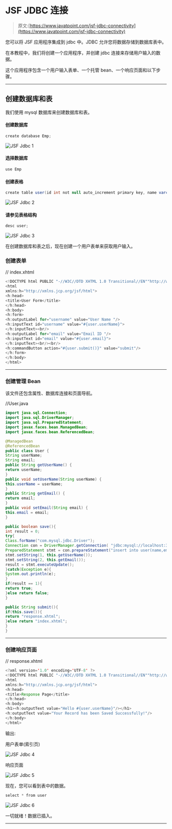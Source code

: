 # JSF JDBC 连接

> 原文:[https://www.javatpoint.com/jsf-jdbc-connectivity](https://www.javatpoint.com/jsf-jdbc-connectivity)

您可以将 JSF 应用程序集成到 jdbc 中。JDBC 允许您将数据存储到数据库表中。

在本教程中，我们将创建一个应用程序，并创建 jdbc 连接来存储用户输入的数据。

这个应用程序包含一个用户输入表单、一个托管 bean、一个响应页面和以下步骤。

* * *

## 创建数据库和表

我们使用 mysql 数据库来创建数据库和表。

#### 创建数据库

```java
create database Emp;

```

![JSF Jdbc 1](img/68568b7f68ea7a8e8f01747ba111fe1e.png)

#### 选择数据库

```java
use Emp

```

#### 创建表格

```java
create table user(id int not null auto_increment primary key, name varchar(100) not null, email varchar(50) not null );

```

![JSF Jdbc 2](img/549a48cb10f11bcce2f27da98f86a2b7.png)

#### 请参见表格结构

```java
desc user;

```

![JSF Jdbc 3](img/27ac5ab3c4505f202a263849a4bea370.png)

在创建数据库和表之后，现在创建一个用户表单来获取用户输入。

### 创建表单

// index.xhtml

```java
<!DOCTYPE html PUBLIC "-//W3C//DTD XHTML 1.0 Transitional//EN""http://www.w3.org/TR/xhtml1/DTD/xhtml1-transitional.dtd">
<html 
xmlns:h="http://xmlns.jcp.org/jsf/html">
<h:head>
<title>User Form</title>
</h:head>
<h:body>
<h:form>
<h:outputLabel for="username" value="User Name "/>
<h:inputText id="username" value="#{user.userName}">
</h:inputText><br/>
<h:outputLabel for="email" value="Email ID "/>
<h:inputText id="email" value="#{user.email}">
</h:inputText><br/><br/>
<h:commandButton action="#{user.submit()}" value="submit"/>
</h:form>
</h:body>
</html>

```

* * *

### 创建管理 Bean

该文件还包含属性、数据库连接和页面导航。

//User.java

```java
import java.sql.Connection;
import java.sql.DriverManager;
import java.sql.PreparedStatement;
import javax.faces.bean.ManagedBean;
import javax.faces.bean.ReferencedBean;

@ManagedBean
@ReferencedBean
public class User {
String userName;
String email;
public String getUserName() {
return userName;
}
public void setUserName(String userName) {
this.userName = userName;
}
public String getEmail() {
return email;
}
public void setEmail(String email) {
this.email = email;
}

public boolean save(){
int result = 0;
try{
Class.forName("com.mysql.jdbc.Driver");   
Connection con = DriverManager.getConnection( "jdbc:mysql://localhost:3306/Emp","root","mysql");
PreparedStatement stmt = con.prepareStatement("insert into user(name,email) values(?,?)");
stmt.setString(1, this.getUserName());
stmt.setString(2, this.getEmail());
result = stmt.executeUpdate();
}catch(Exception e){
System.out.println(e);
}
if(result == 1){
return true;
}else return false;
}

public String submit(){
if(this.save()){
return "response.xhtml";
}else return "index.xhtml";
}   
}

```

* * *

### 创建响应页面

// response.xhtml

```java
<?xml version='1.0' encoding='UTF-8' ?>
<!DOCTYPE html PUBLIC "-//W3C//DTD XHTML 1.0 Transitional//EN""http://www.w3.org/TR/xhtml1/DTD/xhtml1-transitional.dtd">
<html 
xmlns:h="http://xmlns.jcp.org/jsf/html">
<h:head>
<title>Response Page</title>
</h:head>
<h:body>
<h1><h:outputText value="Hello #{user.userName}"/></h1>
<h:outputText value="Your Record has been Saved Successfully!"/>
</h:body>
</html>

```

输出:

用户表单(索引页)

![JSF Jdbc 4](img/a9c7a38bc2f4b1f27a800b2090e950a9.png)

响应页面

![JSF Jdbc 5](img/a9cb5fed50482f9c53ffad299131fb3a.png)

现在，您可以看到表中的数据。

```java
select * from user

```

![JSF Jdbc 6](img/19dd1c88aa798efba70c57868c674ae6.png)

一切就绪！数据已插入。

* * *